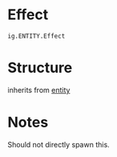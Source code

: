 # Effect
`ig.ENTITY.Effect`

# Structure
inherits from [entity](/entities/entity.md)



# Notes
Should not directly spawn this.